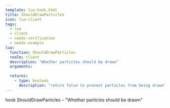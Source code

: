 ```yaml
---
template: lua-hook.html
title: ShouldDrawParticles
icon: lua-client
tags:
  - lua
  - client
  - needs-verification
  - needs-example
lua:
  function: ShouldDrawParticles
  realm: client
  description: "Whether particles should be drawn"
  arguments:
  
  returns:
    - type: boolean
      description: "return false to prevent particles from being drawn"
---
```


<div class="lua__search__keywords">
hook ShouldDrawParticles &#x2013; "Whether particles should be drawn"
</div>

